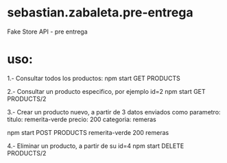 # sebastian.zabaleta.pre-entrega
Fake Store API - pre entrega

# uso:
1.- Consultar todos los productos: npm start GET PRODUCTS

2.- Consultar un producto especifico, por ejemplo id=2 npm start GET PRODUCTS/2

3.- Crear un producto nuevo, a partir de 3 datos enviados como parametro: titulo: remerita-verde precio: 200 categoria: remeras

npm start POST PRODUCTS remerita-verde 200 remeras

4.- Eliminar un producto, a partir de su id=4 npm start DELETE PRODUCTS/2

